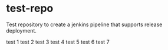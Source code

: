 # test-repo
Test repository to create a jenkins pipeline that supports release deployment.

test 1
test 2
test 3
test 4
test 5
test 6
test 7
